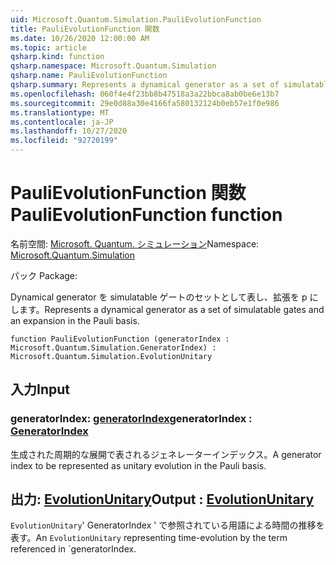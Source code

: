 ```yaml
---
uid: Microsoft.Quantum.Simulation.PauliEvolutionFunction
title: PauliEvolutionFunction 関数
ms.date: 10/26/2020 12:00:00 AM
ms.topic: article
qsharp.kind: function
qsharp.namespace: Microsoft.Quantum.Simulation
qsharp.name: PauliEvolutionFunction
qsharp.summary: Represents a dynamical generator as a set of simulatable gates and an expansion in the Pauli basis.
ms.openlocfilehash: 060f4e4f23bb8b47518a3a22bbca8ab0be6e13b7
ms.sourcegitcommit: 29e0d88a30e4166fa580132124b0eb57e1f0e986
ms.translationtype: MT
ms.contentlocale: ja-JP
ms.lasthandoff: 10/27/2020
ms.locfileid: "92720199"
---
```

# <a name="paulievolutionfunction-function"></a><span data-ttu-id="88200-102">PauliEvolutionFunction 関数</span><span class="sxs-lookup"><span data-stu-id="88200-102">PauliEvolutionFunction function</span></span>

<span data-ttu-id="88200-103">名前空間: [Microsoft. Quantum. シミュレーション](xref:Microsoft.Quantum.Simulation)</span><span class="sxs-lookup"><span data-stu-id="88200-103">Namespace: [Microsoft.Quantum.Simulation](xref:Microsoft.Quantum.Simulation)</span></span>

<span data-ttu-id="88200-104">パック [](https://nuget.org/packages/)</span><span class="sxs-lookup"><span data-stu-id="88200-104">Package: [](https://nuget.org/packages/)</span></span>


<span data-ttu-id="88200-105">Dynamical generator を simulatable ゲートのセットとして表し、拡張を p にします。</span><span class="sxs-lookup"><span data-stu-id="88200-105">Represents a dynamical generator as a set of simulatable gates and an expansion in the Pauli basis.</span></span>

```qsharp
function PauliEvolutionFunction (generatorIndex : Microsoft.Quantum.Simulation.GeneratorIndex) : Microsoft.Quantum.Simulation.EvolutionUnitary
```


## <a name="input"></a><span data-ttu-id="88200-106">入力</span><span class="sxs-lookup"><span data-stu-id="88200-106">Input</span></span>

### <a name="generatorindex--generatorindex"></a><span data-ttu-id="88200-107">generatorIndex: [generatorIndex](xref:Microsoft.Quantum.Simulation.GeneratorIndex)</span><span class="sxs-lookup"><span data-stu-id="88200-107">generatorIndex : [GeneratorIndex](xref:Microsoft.Quantum.Simulation.GeneratorIndex)</span></span>

<span data-ttu-id="88200-108">生成された周期的な展開で表されるジェネレーターインデックス。</span><span class="sxs-lookup"><span data-stu-id="88200-108">A generator index to be represented as unitary evolution in the Pauli basis.</span></span>



## <a name="output--evolutionunitary"></a><span data-ttu-id="88200-109">出力: [EvolutionUnitary](xref:Microsoft.Quantum.Simulation.EvolutionUnitary)</span><span class="sxs-lookup"><span data-stu-id="88200-109">Output : [EvolutionUnitary](xref:Microsoft.Quantum.Simulation.EvolutionUnitary)</span></span>

<span data-ttu-id="88200-110">`EvolutionUnitary`' GeneratorIndex ' で参照されている用語による時間の推移を表す。</span><span class="sxs-lookup"><span data-stu-id="88200-110">An `EvolutionUnitary` representing time-evolution by the term referenced in \`generatorIndex.</span></span>